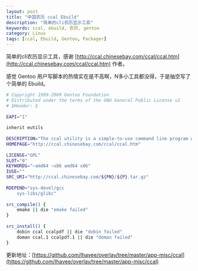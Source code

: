 ```yaml
---
layout: post
title: "中国农历 ccal Ebuild"
description: "简单的cli农历显示工具"
keywords: ccal, ebuild, 农历, gentoo
category: Linux
tags: [ccal, Ebuild, Gentoo, Packager]
---
```


简单的cli农历显示工具，感谢 [http://ccal.chinesebay.com/ccal/ccal.htm](http://ccal.chinesebay.com/ccal/ccal.htm) 作者。

感觉 Gentoo 用户写脚本的热情实在是不高啊，N多小工具都没得，于是抽空写了个简单的 Ebuild。

<!-- more -->
```bash
# Copyright 1999-2009 Gentoo Foundation
# Distributed under the terms of the GNU General Public License v2
# $Header: $
 
EAPI="1"
 
inherit eutils
 
DESCRIPTION="The ccal utility is a simple-to-use command line program which writes a Gregorian calendar together with Chinese calendar to standard output."
HOMEPAGE="http://ccal.chinesebay.com/ccal/ccal.htm"
 
LICENSE="GPL"
SLOT="0"
KEYWORDS="~amd64 ~x86 amd64 x86"
IUSE=""
SRC_URI="http://ccal.chinesebay.com/${PN}/${P}.tar.gz"
 
RDEPEND="sys-devel/gcc
    sys-libs/glibc"
 
src_compile() {
    emake || die "emake failed"
}
 
src_install() {
    dobin ccal ccalpdf || die "dobin failed"
    doman ccal.1 ccalpdf.1 || die "doman failed"
}
```

更新地址：[https://github.com/Ihavee/overlay/tree/master/app-misc/ccal](https://github.com/Ihavee/overlay/tree/master/app-misc/ccal)

